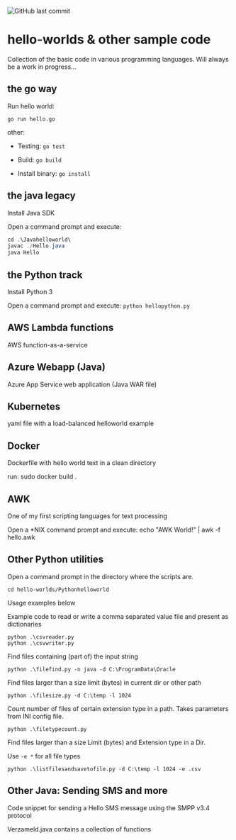 ![GitHub last commit](https://img.shields.io/github/last-commit/richardschrauwen/hello-worlds?style=plastic)

# hello-worlds & other sample code
Collection of the basic code in various programming languages. Will always be a work in progress...

## the go way
Run hello world:
```golang
go run hello.go
```

other:

* Testing: `go test`

* Build: `go build`

* Install binary: `go install`

## the java legacy
Install Java SDK

Open a command prompt and execute:
```java
cd .\Javahelloworld\
javac ./Hello.java
java Hello
```
## the Python track
Install Python 3

Open a command prompt and execute: `python hellopython.py`

## AWS Lambda functions
AWS function-as-a-service

## Azure Webapp (Java)
Azure App Service web application (Java WAR file)

## Kubernetes

yaml file with a load-balanced helloworld example

## Docker
Dockerfile with hello world text in a clean directory

run: sudo docker build .

## AWK
One of my first scripting languages for text processing

Open a \*NIX command prompt and execute: echo "AWK World!" | awk -f hello.awk

## Other Python utilities

Open a command prompt in the directory where the scripts are.

```
cd hello-worlds/Pythonhelloworld
```
Usage examples below

Example code to read or write a comma separated value file and present as dictionaries
```
python .\csvreader.py
python .\csvwriter.py
```

Find files containing (part of) the input string 

```
python .\filefind.py -n java -d C:\ProgramData\Oracle
```

Find files larger than a size limit (bytes) in current dir or other path
```
python .\filesize.py -d C:\temp -l 1024

```

Count number of files of certain extension type in a path. Takes parameters from INI config file.
```
python .\filetypecount.py

```

Find files larger than a size Limit (bytes) and Extension type in a Dir.

Use `-e *` for all file types

```
python .\listfilesandsavetofile.py -d C:\temp -l 1024 -e .csv

```



## Other Java: Sending SMS and more

Code snippet for sending a Hello SMS message using the SMPP v3.4 protocol

Verzameld.java contains a collection of functions
